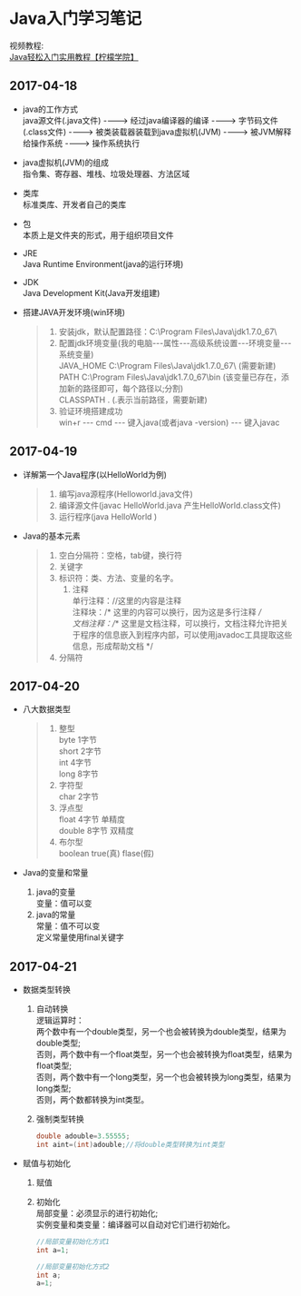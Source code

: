 # Java入门学习笔记

视频教程:   
[Java轻松入门实用教程【柠檬学院】](https://ke.qq.com/course/155221)

## 2017-04-18

- java的工作方式  
  java源文件(.java文件)  ---->  经过java编译器的编译  ---->  字节码文件(.class文件)  ---->  被类装载器装载到java虚拟机(JVM)  ---->  被JVM解释给操作系统  ---->  操作系统执行

- java虚拟机(JVM)的组成  
  指令集、寄存器、堆栈、垃圾处理器、方法区域  

- 类库  
  标准类库、开发者自己的类库

- 包  
  本质上是文件夹的形式，用于组织项目文件

- JRE  
  Java Runtime Environment(java的运行环境)

- JDK  
  Java Development Kit(Java开发组建)

- 搭建JAVA开发环境(win环境)  

  > 1. 安装jdk，默认配置路径：C:\Program Files\Java\jdk1.7.0_67\
  > 2. 配置jdk环境变量(我的电脑---属性---高级系统设置---环境变量---系统变量)  
  >    JAVA_HOME    C:\Program Files\Java\jdk1.7.0_67\    (需要新建)  
  >    PATH    C:\Program Files\Java\jdk1.7.0_67\bin    (该变量已存在，添加新的路径即可，每个路径以;分割)  
  >    CLASSPATH    .    (.表示当前路径，需要新建)  
  > 3. 验证环境搭建成功  
  >    win+r --- cmd --- 键入java(或者java -version) --- 键入javac




## 2017-04-19

- 详解第一个Java程序(以HelloWorld为例)

  >1. 编写java源程序(Helloworld.java文件)  
  >2. 编译源文件(javac HelloWorld.java 产生HelloWorld.class文件)
  >3. 运行程序(java HelloWorld )

- Java的基本元素

  > 1. 空白分隔符：空格，tab键，换行符
  > 2. 关键字
  > 3. 标识符：类、方法、变量的名字。
  >    1. 注释  
  >       单行注释：//这里的内容是注释  
  >       注释块：/*  这里的内容可以换行，因为这是多行注释 */  
  >       文档注释：/**   这里是文档注释，可以换行，文档注释允许把关于程序的信息嵌入到程序内部，可以使用javadoc工具提取这些信息，形成帮助文档 */
  > 4. 分隔符



## 2017-04-20

- 八大数据类型

  > 1. 整型  
  >    byte    1字节  
  >    short    2字节  
  >    int    4字节  
  >    long  8字节
  > 2. 字符型  
  >    char  2字节
  > 3. 浮点型  
  >    float   4字节    单精度  
  >    double    8字节    双精度
  > 4. 布尔型  
  >    boolean   true(真) flase(假)

- Java的变量和常量  

  1. java的变量  
     变量：值可以变
  2. java的常量  
     常量：值不可以变  
     定义常量使用final关键字

## 2017-04-21

- 数据类型转换  

  1. 自动转换  
     逻辑运算时：  
     两个数中有一个double类型，另一个也会被转换为double类型，结果为double类型;  
     否则，两个数中有一个float类型，另一个也会被转换为float类型，结果为float类型;   
     否则，两个数中有一个long类型，另一个也会被转换为long类型，结果为long类型;  
     否则，两个数都转换为int类型。

  2. 强制类型转换

     ```java
     double adouble=3.55555;
     int aint=(int)adouble;//将double类型转换为int类型
     ```

- 赋值与初始化

  1. 赋值

  2. 初始化  
     局部变量：必须显示的进行初始化;  
     实例变量和类变量：编译器可以自动对它们进行初始化。

     ```java
     //局部变量初始化方式1
     int a=1;

     //局部变量初始化方式2
     int a;
     a=1;
     ```

     ​